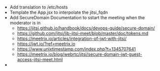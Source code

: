 - Add translation to /etc/hosts 
- Template the App.jsx to interpolate the jitsi_fqdn
- Add SecureDomain Documentation to sstart the meeting when the moderator is in
  - https://jitsi.github.io/handbook/docs/devops-guide/secure-domain/
  - https://github.com/jitsi/lib-jitsi-meet/blob/master/doc/tokens.md
  - https://meetrix.io/articles/integration-of-jwt-with-jitsi/
  - https://jwt.io/?ref=meetrix.io
  - https://www.unixtimestamp.com/index.php?t=1345707641
  - https://meetrix.io/blog/webrtc/jitsi/secure-domain-jwt-guest-access-jitsi-meet.html
- 